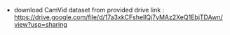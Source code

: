 - download CamVid dataset from provided drive link : https://drive.google.com/file/d/17a3xkCFshellQj7yMAz2XeQ1EbjTDAwn/view?usp=sharing